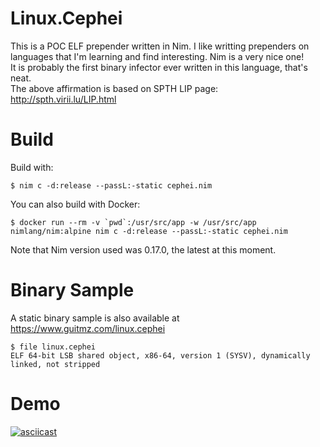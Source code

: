 # Linux.Cephei

This is a POC ELF prepender written in Nim. I like writting prependers on languages that I'm learning and find interesting. Nim is a very nice one!    
It is probably the first binary infector ever written in this language, that's neat.    
The above affirmation is based on SPTH LIP page: http://spth.virii.lu/LIP.html


# Build
Build with:

```$ nim c -d:release --passL:-static cephei.nim```

You can also build with Docker: 

```$ docker run --rm -v `pwd`:/usr/src/app -w /usr/src/app nimlang/nim:alpine nim c -d:release --passL:-static cephei.nim```

Note that Nim version used was 0.17.0, the latest at this moment.

# Binary Sample
A static binary sample is also available at https://www.guitmz.com/linux.cephei
```
$ file linux.cephei
ELF 64-bit LSB shared object, x86-64, version 1 (SYSV), dynamically linked, not stripped
```

# Demo
[![asciicast](https://asciinema.org/a/RIYDinGMsBqCNOKi8K2MakSoF.png)](https://asciinema.org/a/RIYDinGMsBqCNOKi8K2MakSoF)
